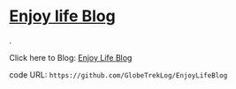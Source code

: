 # [Enjoy life Blog](https://globetreklog.github.io/EnjoyLifeBlog/)
.

Click here to Blog: [Enjoy Life Blog](https://globetreklog.github.io/EnjoyLifeBlog/)

code URL: `https://github.com/GlobeTrekLog/EnjoyLifeBlog`

